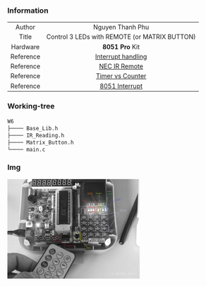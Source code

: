 
### Information
| | |
| :----: | :----: |
| Author     | Nguyen Thanh Phu|
| Title   | Control 3 LEDs with REMOTE (or MATRIX BUTTON) |
| Hardware   | **8051 Pro** Kit |
| Reference  | [Interrupt handling](https://embeddedflakes.com/interrupt-handling-in-8051/) |
| Reference  | [NEC IR Remote](https://exploreembedded.com/wiki/NEC_IR_Remote_Control_Interface_with_8051) |
| Reference  | [Timer vs Counter](https://embeddedflakes.com/8051-timers-vs-counters/) |
| Reference  | [8051 Interrupt](https://exploreembedded.com/wiki/6.8051_Interrupts) |

### Working-tree

    W6
    ├──── Base_Lib.h 
    ├──── IR_Reading.h
    ├──── Matrix_Button.h
    └──── main.c

### Img
<img src="https://github.com/ngxx-fus/MCU_AT89C52/blob/main/W6/IMG_20241014_092233.jpg?raw=true" width="300" />
